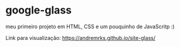 # google-glass

meu primeiro projeto em HTML, CSS e um pouquinho de JavaScritp :)

Link para visualização:
https://andremrks.github.io/site-glass/
